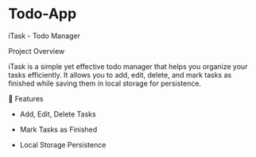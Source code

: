 # Todo-App
iTask - Todo Manager

Project Overview

iTask is a simple yet effective todo manager that helps you organize your tasks efficiently. It allows you to add, edit, delete, and mark tasks as finished while saving them in local storage for persistence.

🎨 Features

- Add, Edit, Delete Tasks

- Mark Tasks as Finished

- Local Storage Persistence